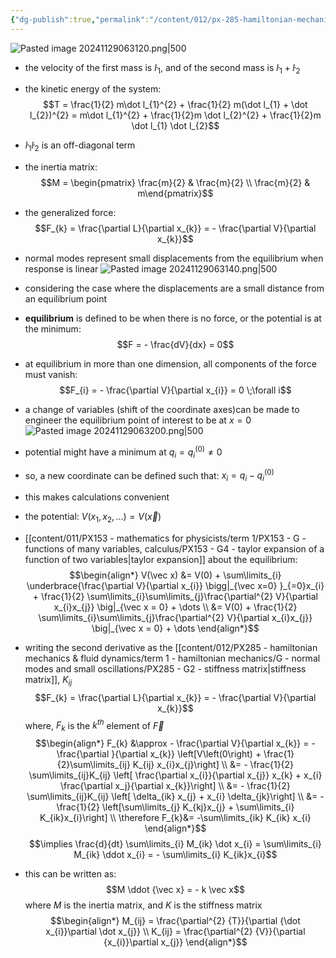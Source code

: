 ```yaml
---
{"dg-publish":true,"permalink":"/content/012/px-285-hamiltonian-mechanics-and-fluid-dynamics/term-1-hamiltonian-mechanics/g-normal-modes-and-small-oscillations/px-285-g5-non-diagonal-inertia-matrix/","noteIcon":"1","created":"2024-11-28T18:39:30.659+00:00","updated":"2025-01-05T13:19:06.217+00:00"}
---
```


![Pasted image 20241129063120.png|500](/img/user/pics/Pasted%20image%2020241129063120.png)
- the velocity of the first mass is $\dot l_1$, and of the second mass is $\dot l_{1 }+\dot l_2$
- the kinetic energy of the system:
$$T  = \frac{1}{2} m\dot l_{1}^{2} + \frac{1}{2} m(\dot l_{1}  + \dot l_{2})^{2} = m\dot l_{1}^{2}  + \frac{1}{2}m \dot l_{2}^{2}  + \frac{1}{2}m \dot l_{1} \dot l_{2}$$
- $\dot l_{1} \dot l_{2}$ is an off-diagonal term
- the inertia matrix: 
$$M = \begin{pmatrix} \frac{m}{2} & \frac{m}{2} \\ \frac{m}{2} & m\end{pmatrix}$$

- the generalized force:
$$F_{k} = \frac{\partial L}{\partial x_{k}} = - \frac{\partial V}{\partial x_{k}}$$
- normal modes represent small displacements from the equilibrium when response is linear
 ![Pasted image 20241129063140.png|500](/img/user/pics/Pasted%20image%2020241129063140.png)
 - considering the case where the displacements are a small distance from an equilibrium point
 - **equilibrium** is defined to be when there is no force, or the potential is at the minimum:
$$F = -  \frac{dV}{dx} = 0$$
- at equilibrium in more than one dimension, all components of the force must vanish:
$$F_{i} = - \frac{\partial V}{\partial x_{i}} = 0 \;\forall i$$
- a change of variables (shift of the coordinate axes)can be made  to engineer the equilibrium point of interest to be at $x=0$
![Pasted image 20241129063200.png|500](/img/user/pics/Pasted%20image%2020241129063200.png)
- potential might have a minimum at $q_{i} = q_{i}^{(0)} \neq 0$
- so, a new coordinate can be defined such that: $x_{i} = q_{i}- q_{i}^{(0)}$
- this makes calculations convenient
- the potential: $V(x_{1},x_{2},\dots) = V(\vec x)$
- [[content/011/PX153 - mathematics for physicists/term 1/PX153 - G - functions of many variables, calculus/PX153 - G4 - taylor expansion of a function of two variables\|taylor expansion]] about the equilibrium:
$$\begin{align*}
	 V(\vec x) &= V(0) + \sum\limits_{i}  \underbrace{\frac{\partial V}{\partial x_{i}} \bigg|_{\vec x=0} }_{=0}x_{i} + \frac{1}{2} \sum\limits_{i}\sum\limits_{j}\frac{\partial^{2} V}{\partial x_{i}x_{j}} \big|_{\vec x = 0} + \dots \\
	 &= V(0) +  \frac{1}{2} \sum\limits_{i}\sum\limits_{j}\frac{\partial^{2} V}{\partial x_{i}x_{j}} \big|_{\vec x = 0} + \dots
\end{align*}$$
- writing the second derivative as the [[content/012/PX285 - hamiltonian mechanics & fluid dynamics/term 1 - hamiltonian mechanics/G - normal modes and small oscillations/PX285 - G2 - stiffness matrix\|stiffness matrix]], $K_{ij}$
$$F_{k} = \frac{\partial L}{\partial x_{k}} = - \frac{\partial V}{\partial x_{k}}$$
	where,  $F_{k}$ is the $k^{th}$ element of $\vec F$
$$\begin{align*}
	F_{k} &\approx - \frac{\partial V}{\partial x_{k}} = - \frac{\partial }{\partial x_{k}} \left[V\left(0\right) + \frac{1}{2}\sum\limits_{ij} K_{ij} x_{i}x_{j}\right] \\
	&= - \frac{1}{2} \sum\limits_{ij}K_{ij} \left[ \frac{\partial x_{i}}{\partial x_{j}} x_{k} + x_{i} \frac{\partial x_j}{\partial x_{k}}\right] \\
	&= - \frac{1}{2} \sum\limits_{ij}K_{ij} \left[ \delta_{ik} x_{j} + x_{i} \delta_{jk}\right] \\
	&= -\frac{1}{2} \left[\sum\limits_{j} K_{kj}x_{j} + \sum\limits_{i} K_{ik}x_{i}\right] \\
	\therefore F_{k}&= -\sum\limits_{ik} K_{ik} x_{i}
\end{align*}$$
$$\implies \frac{d}{dt} \sum\limits_{i} M_{ik} \dot x_{i} = \sum\limits_{i} M_{ik} \ddot x_{i} = - \sum\limits_{i} K_{ik}x_{i}$$
- this can be written as:
$$M \ddot {\vec x}  = - k \vec x$$
	where $M$ is the inertia matrix, and $K$ is the stiffness matrix
$$\begin{align*}
M_{ij} = \frac{\partial^{2} {T}}{\partial {\dot x_{i}}\partial \dot x_{j}} \\
K_{ij} = \frac{\partial^{2} {V}}{\partial {x_{i}}\partial x_{j}}
\end{align*}$$
